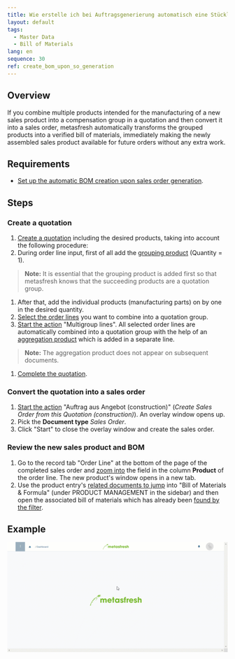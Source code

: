 ```yaml
---
title: Wie erstelle ich bei Auftragsgenerierung automatisch eine Stückliste aufgrund eines Angebots?
layout: default
tags:
  - Master Data
  - Bill of Materials
lang: en
sequence: 30
ref: create_bom_upon_so_generation
---
```


## Overview
If you combine multiple products intended for the manufacturing of a new sales product into a compensation group in a quotation and then convert it into a sales order, metasfresh automatically transforms the grouped products into a verified bill of materials, immediately making the newly assembled sales product available for future orders without any extra work.

## Requirements
- [Set up the automatic BOM creation upon sales order generation](Create_BOM_upon_SO_generation_setup).

## Steps

### Create a quotation
1. [Create a quotation](Create_SalesQuotation) including the desired products, taking into account the following procedure:
1. During order line input, first of all add the [grouping product](Add_grouping_product) (Quantity = 1).
 >**Note:** It is essential that the grouping product is added first so that metasfresh knows that the succeeding products are a quotation group.

1. After that, add the individual products (manufacturing parts) on by one in the desired quantity.
1. [Select the order lines](RecordSelection) you want to combine into a quotation group.
1. [Start the action](StartAction) "Multigroup lines". All selected order lines are automatically combined into a quotation group with the help of an [aggregation product](Aggregation_product_for_compensation_groups) which is added in a separate line.
 >**Note:** The aggregation product does not appear on subsequent documents.

1. [Complete the quotation](DocumentProcessingComplete).

### Convert the quotation into a sales order
1. [Start the action](StartAction) "Auftrag aus Angebot (construction)" (*Create Sales Order from this Quotation (construction)*). An overlay window opens up.
1. Pick the **Document type** *Sales Order*.
1. Click "Start" to close the overlay window and create the sales order.

### Review the new sales product and BOM
1. Go to the record tab "Order Line" at the bottom of the page of the completed sales order and [zoom into](Zoom_into_table_field) the field in the column **Product** of the order line. The new product's window opens in a new tab.
1. Use the product entry's [related documents to jump](JumptoviaSidebar) into "Bill of Materials & Formula" (under PRODUCT MANAGEMENT in the sidebar) and then open the associated bill of materials which has already been [found by the filter](Filtering_function).

## Example
![](assets/Create_BOM_upon_SO_generation.gif)

